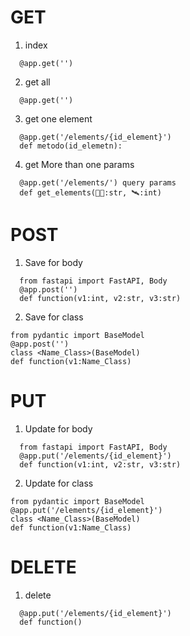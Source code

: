 # GET
1. index
```
  @app.get('')
```
2. get all
```
  @app.get('')
```
3. get one element
```
  @app.get('/elements/{id_element}')
  def metodo(id_elemetn):
```

4. get More than one params
```
  @app.get('/elements/') query params
  def get_elements(🧑‍🚀:str, 🛰️:int)
```

# POST
1. Save for body
```
  from fastapi import FastAPI, Body
  @app.post('')
  def function(v1:int, v2:str, v3:str)

```
2. Save for class
```
from pydantic import BaseModel
@app.post('')
class <Name_Class>(BaseModel)
def function(v1:Name_Class)

```
# PUT
1. Update for body
```
  from fastapi import FastAPI, Body
  @app.put('/elements/{id_element}')
  def function(v1:int, v2:str, v3:str)
```
2. Update for class
```
from pydantic import BaseModel
@app.put('/elements/{id_element}')
class <Name_Class>(BaseModel)
def function(v1:Name_Class)

```
# DELETE
1. delete
```
  @app.put('/elements/{id_element}')
  def function()
```
